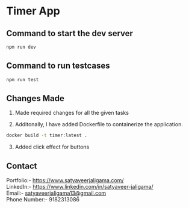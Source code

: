 # Timer App

## **Command to start the dev server**

```bash
npm run dev
```

## **Command to run testcases**

```bash
npm run test
```

## **Changes Made**

1. Made required changes for all the given tasks

2. Additonally, I have added Dockerfile to containerize the application.

```bash
docker build -t timer:latest .
```

3. Added click effect for buttons

## **Contact**

Portfolio:- https://www.satyaveerjaligama.com/  
LinkedIn:- https://www.linkedin.com/in/satyaveer-jaligama/  
Email:- satyaveerjaligama13@gmail.com  
Phone Number:- 9182313086
